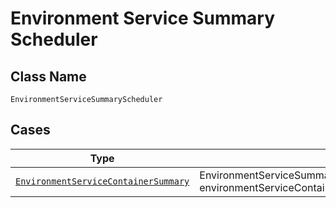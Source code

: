 
# Environment Service Summary Scheduler

## Class Name

`EnvironmentServiceSummaryScheduler`

## Cases

| Type | Factory Method |
|  --- | --- |
| [`EnvironmentServiceContainerSummary`](../../../doc/models/environment-service-container-summary.md) | EnvironmentServiceSummaryScheduler.FromEnvironmentServiceContainerSummary(EnvironmentServiceContainerSummary environmentServiceContainerSummary) |

